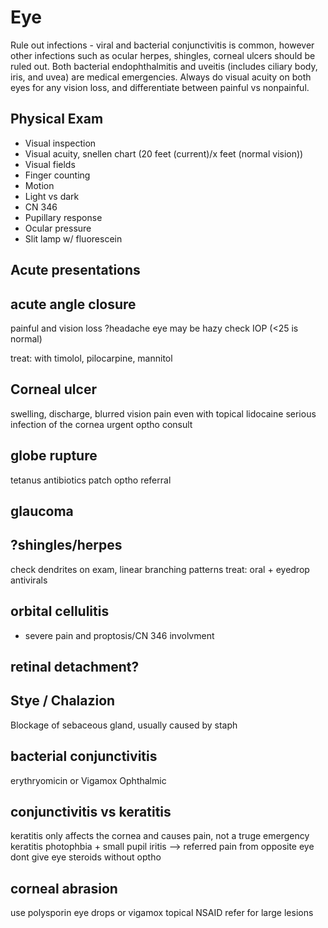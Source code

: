 # Eye 
Rule out infections - viral and bacterial conjunctivitis is common, however other infections such as ocular herpes, shingles, corneal ulcers should be ruled out. Both bacterial endophthalmitis and uveitis (includes ciliary body, iris, and uvea) are medical emergencies. Always do visual acuity on both eyes for any vision loss, and differentiate between painful vs nonpainful.

## Physical Exam
- Visual inspection
- Visual acuity, snellen chart (20 feet (current)/x feet (normal vision))
- Visual fields
- Finger counting
- Motion
- Light vs dark
- CN 346
- Pupillary response
- Ocular pressure
- Slit lamp w/ fluorescein

## Acute presentations
## acute angle closure
painful and vision loss
?headache
eye may be hazy
check IOP (<25 is normal)

treat: with timolol, pilocarpine, mannitol

## Corneal ulcer
swelling, discharge, blurred vision
pain even with topical lidocaine
serious infection of the cornea
urgent optho consult
## globe rupture
tetanus
antibiotics
patch
optho referral

## glaucoma
## ?shingles/herpes
check dendrites on exam, linear branching patterns
treat: oral + eyedrop antivirals

## orbital cellulitis
- severe pain and proptosis/CN 346 involvment

## retinal detachment?

## Stye / Chalazion
Blockage of sebaceous gland, usually caused by staph

## bacterial conjunctivitis
erythryomicin or Vigamox Ophthalmic

## conjunctivitis vs keratitis
keratitis only affects the cornea and causes pain, not a truge emergency
keratitis photophbia + small pupil
iritis --> referred pain from opposite eye
dont give eye steroids without optho

## corneal abrasion
use polysporin eye drops or vigamox
topical NSAID
refer for large lesions
